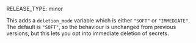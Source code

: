 RELEASE_TYPE: minor

This adds a `deletion_mode` variable which is either `"SOFT"` or `"IMMEDIATE"`.
The default is `"SOFT"`, so the behaviour is unchanged from previous versions, but this lets you opt into immediate deletion of secrets.